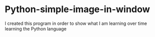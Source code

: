 # Python-simple-image-in-window
I created this program in order to show what I am learning over time learning the Python language
